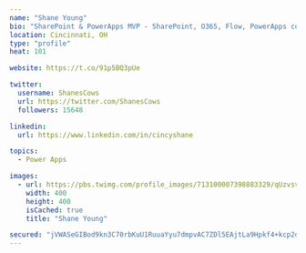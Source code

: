 ```yaml
---
name: "Shane Young"
bio: "SharePoint & PowerApps MVP - SharePoint, O365, Flow, PowerApps consulting? @PowerApps911 | Pure Snark? You found it."
location: Cincinnati, OH
type: "profile"
heat: 101

website: https://t.co/91p5BQ3pUe

twitter:
  username: ShanesCows
  url: https://twitter.com/ShanesCows
  followers: 15648

linkedin:
  url: https://www.linkedin.com/in/cincyshane

topics:
  - Power Apps

images:
  - url: https://pbs.twimg.com/profile_images/713100007398883329/qUzvsvQ3_400x400.jpg
    width: 400
    height: 400
    isCached: true
    title: "Shane Young"

secured: "jVWASeGIBod9kn3C70rbKuU1RuuaYyu7dmpvAC7ZDl5EAjtLa9Hpkf4+kcp2dRTlez6Dvv5m9U1g+hOwk1zttwhqfDVVDJJQtv3cahDSnTXGO7SzFR7JiOIk2PRCoXWNCz8yJnRkrBoYgw9+7teN3ixge4uiKH0gW9guXU184L5C9f80NgGTFIEDVID45kuiAhwBGimLTjjcJSkjG1P7UmIo9AjRTFfYGf6oD/YE8pmLr70jgRw2qW1VjN+54JXoo9GhXDM7H7ob9OGpylWPMjXC1dPsIf7eYemu1jpaUmyT6Wa2JXmvldmbmRqXRCaoPuAcew/+eaXDHnzpWhS8FT1zIRpI4cWPigRPanrtXKX9n1pgqMMWAvheFS7fcIf5hYQ3Dr0Y7C5BxQfHOmVnfqWj7TanuVCEAkkZ8dDjs/0=;bEOHLBBH1moktBLGeMkIoA=="
---
```


